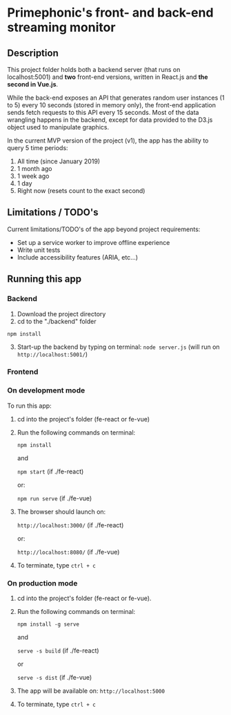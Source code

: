 # Primephonic's front- and back-end streaming monitor

## Description

This project folder holds both a backend server (that runs on localhost:5001) and **two** front-end versions,
written in React.js and **the second in Vue.js**.

While the back-end exposes an API that generates random user instances (1 to 5) every 10 seconds (stored in memory only),
the front-end application sends fetch requests to this API every 15 seconds. Most of the data wrangling happens in the backend,
except for data provided to the D3.js object used to manipulate graphics.

In the current MVP version of the project (v1), the app has the ability to query 5 time periods:

 1. All time (since January 2019)
 2. 1 month ago
 3. 1 week ago
 4. 1 day
 5. Right now (resets count to the exact second)


## Limitations / TODO's

Current limitations/TODO's of the app beyond project requirements:

- Set up a service worker to improve offline experience
- Write unit tests
- Include accessibility features (ARIA, etc...)

## Running this app

### Backend

1. Download the project directory
2. cd to the "./backend" folder

  `npm install`

3. Start-up the backend by typing on terminal: `node server.js` (will run on `http://localhost:5001/`)

### Frontend

### On development mode

To run this app:

1. cd into the project's folder (fe-react or fe-vue)
2. Run the following commands on terminal:

    `npm install`

    and

    `npm start` (if ./fe-react)

    or:

    `npm run serve` (if ./fe-vue)

4. The browser should launch on:

    `http://localhost:3000/` (if ./fe-react)

    or:

    `http://localhost:8080/` (if ./fe-vue)

5. To terminate, type `ctrl + c`


### On production mode

1. cd into the project's folder (fe-react or fe-vue).
2. Run the following commands on terminal:

    `npm install -g serve`

    and

    `serve -s build` (if ./fe-react)

    or

    `serve -s dist` (if ./fe-vue)

3. The app will be available on: `http://localhost:5000 `

4. To terminate, type `ctrl + c`
